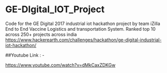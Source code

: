 # GE-DIgital_IOT_Project
Code for the GE Digital 2017 industrial iot hackathon project by team iZilla
End to End Vaccine Logistics and transportation System.
Ranked top 10 across 250+ projects across india
https://www.hackerearth.com/challenges/hackathon/ge-digital-industrial-iot-hackathon/

##Youtube Link : -

https://www.youtube.com/watch?v=dMkCaxZDKGw

##
